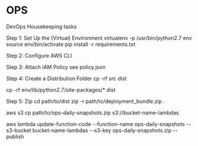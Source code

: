 # OPS
DevOps Housekeeping tasks

Step 1: Set Up the (Virtual) Environment
virtualenv -p /usr/bin/python2.7 env
source env/bin/activate
pip install -r requirements.txt

Step 2: Configure AWS CLI

Step 3: Attach IAM Policy
see policy.json

Step 4: Create a Distribution Folder
cp -rf src dist

cp -rf env/lib/python2.7/site-packages/* dist

Step 5: Zip
cd path/to/dist
zip -r path/to/deployment_bundle.zip .

aws s3 cp path/to/ops-daily-snapshots.zip s3://bucket-name-lambdas

aws lambda update-function-code --function-name ops-daily-snapshots --s3-bucket bucket-name-lambdas --s3-key ops-daily-snapshots.zip --publish
